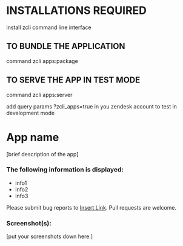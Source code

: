 # INSTALLATIONS REQUIRED 
install zcli command line interface 

## TO BUNDLE THE APPLICATION 
command   zcli apps:package

## TO SERVE THE APP IN TEST MODE 
command  zcli apps:server 

add query params ?zcli_apps=true in you zendesk account to test in development mode 



# App name

[brief description of the app]

### The following information is displayed:

* info1
* info2
* info3

Please submit bug reports to [Insert Link](). Pull requests are welcome.

### Screenshot(s):
[put your screenshots down here.]
